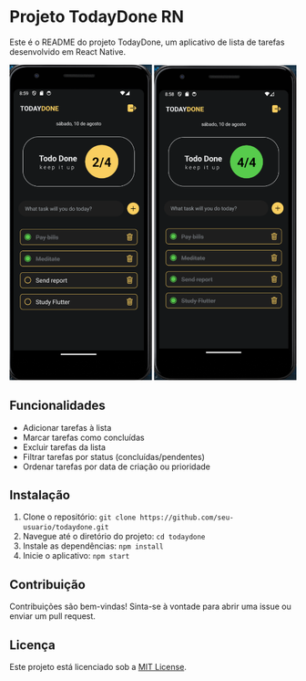 # Projeto TodayDone RN

Este é o README do projeto TodayDone, um aplicativo de lista de tarefas desenvolvido em React Native.

<img src="image-1.png" alt="drawing" width="250"/>
<img src="image.png" alt="drawing" width="250"/>

## Funcionalidades

- Adicionar tarefas à lista
- Marcar tarefas como concluídas
- Excluir tarefas da lista
- Filtrar tarefas por status (concluídas/pendentes)
- Ordenar tarefas por data de criação ou prioridade

## Instalação

1. Clone o repositório: `git clone https://github.com/seu-usuario/todaydone.git`
2. Navegue até o diretório do projeto: `cd todaydone`
3. Instale as dependências: `npm install`
4. Inicie o aplicativo: `npm start`

## Contribuição

Contribuições são bem-vindas! Sinta-se à vontade para abrir uma issue ou enviar um pull request.

## Licença

Este projeto está licenciado sob a [MIT License](https://opensource.org/licenses/MIT).
